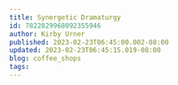 ```yaml
---
title: Synergetic Dramaturgy
id: 7822829968092355946
author: Kirby Urner
published: 2023-02-23T06:45:00.002-08:00
updated: 2023-02-23T06:45:15.019-08:00
blog: coffee_shops
tags: 
---
```


